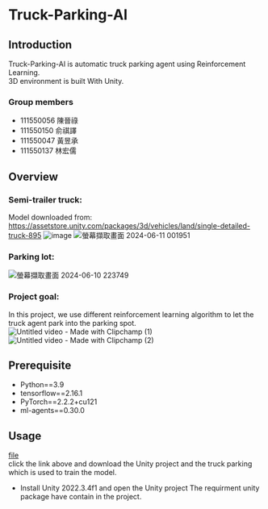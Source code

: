 # Truck-Parking-AI
## Introduction
Truck-Parking-AI is automatic truck parking agent using Reinforcement Learning.\
3D environment is built With Unity.
### Group members
- 111550056 陳晉祿
- 111550150 俞祺譯
- 111550047 黃昱承
- 111550137 林宏儒
## Overview
### Semi-trailer truck: 
Model downloaded from: https://assetstore.unity.com/packages/3d/vehicles/land/single-detailed-truck-895
![image](https://github.com/ianthefish/Truck-Parking-AI/assets/72810883/bf1a29f2-f603-4f98-8e41-16f1c08ab65b)
![螢幕擷取畫面 2024-06-11 001951](https://github.com/ianthefish/Truck-Parking-AI/assets/72810883/b47577d6-34b1-437d-a501-fc4c93468d2a)
### Parking lot:
![螢幕擷取畫面 2024-06-10 223749](https://github.com/ianthefish/Truck-Parking-AI/assets/72810883/47c251dc-cb53-49fc-b544-2db98648430d)
### Project goal:
In this project, we use different reinforcement learning algorithm to let the truck agent park into the parking spot.
![Untitled video - Made with Clipchamp (1)](https://github.com/ianthefish/Truck-Parking-AI/assets/72810883/a90a1b93-2b6b-48c8-9c08-bba0c9f591f0)
![Untitled video - Made with Clipchamp (2)](https://github.com/ianthefish/Truck-Parking-AI/assets/72810883/2b2ae695-565f-4b9d-9fc0-c17f993dd8c8)


## Prerequisite
- Python==3.9
- tensorflow==2.16.1
- PyTorch==2.2.2+cu121
- ml-agents==0.30.0
## Usage
[file](https://github.com/ianthefish/Truck-Parking-AI/blob/main/file.md)\
click the link above and download the Unity project and the truck parking which is used to train the model.
- Install Unity 2022.3.4f1 and open the Unity project
The requirment unity package have contain in the project.


